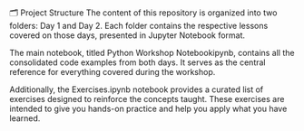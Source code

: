 🗂️ Project Structure
The content of this repository is organized into two folders: Day 1 and Day 2. Each folder contains the respective lessons covered on those days, presented in Jupyter Notebook format.

The main notebook, titled Python Workshop Notebookipynb, contains all the consolidated code examples from both days. It serves as the central reference for everything covered during the workshop.

Additionally, the Exercises.ipynb notebook provides a curated list of exercises designed to reinforce the concepts taught. These exercises are intended to give you hands-on practice and help you apply what you have learned.
